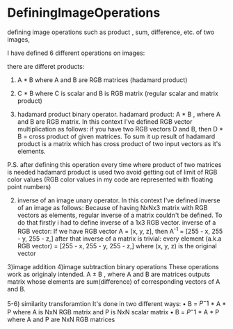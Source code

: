 # DefiningImageOperations
 defining image operations such as product , sum, difference, etc. of two images, 

I have defined 6 different operations on images:

there are differet products:
1) A * B where A and B are RGB matrices (hadamard product)
2) C * B where C is scalar and B is RGB matrix (regular scalar and matrix product)

1) hadamard product
binary operator.
hadamard product: A * B , where A and B are RGB matrix.
In this context I've defined RGB vector multiplication as follows:
if you have two RGB vectors D and B, then D * B = cross product of given matrices.
To sum it up result of hadamard product is a matrix which has cross product of two input vectors as it's elements.

P.S. after defining this operation every time where product of two matrices is needed hadamard product is used two avoid
getting out of limit of RGB color values (RGB color values in my code are represented with floating point numbers)

2) inverse of an image
unary operator.
In this context I've defined inverse of an image as follows:
Because of having NxNx3 matrix with RGB vectors as elements, regular inverse of a matrix couldn't be defined.
To do that firstly i had to define inverse of a 1x3 RGB vector. 
inverse of a RGB vector:
If we have RGB vector A = [x, y, z], then A<sup>-1</sup> = [255 - x, 255 - y, 255 - z,]
after that inverse of a matrix is trivial: every element (a.k.a RGB vector) = [255 - x, 255 - y, 255 - z,] where (x, y, z)
is the original vector

3)image addition 4)image subtraction
binary operations
These operations work as originaly intended.
A ± B , where A and B are matrices outputs matrix whose elements are sum(difference) of corresponding vectors of A and B.


5-6) similarity transforamtion
It's done in two different ways:
• B = $P^-1$ * A * P where A is NxN RGB matrix and P is NxN scalar matrix
• B = $P^-1$ * A * P where A and P are NxN RGB matrices

